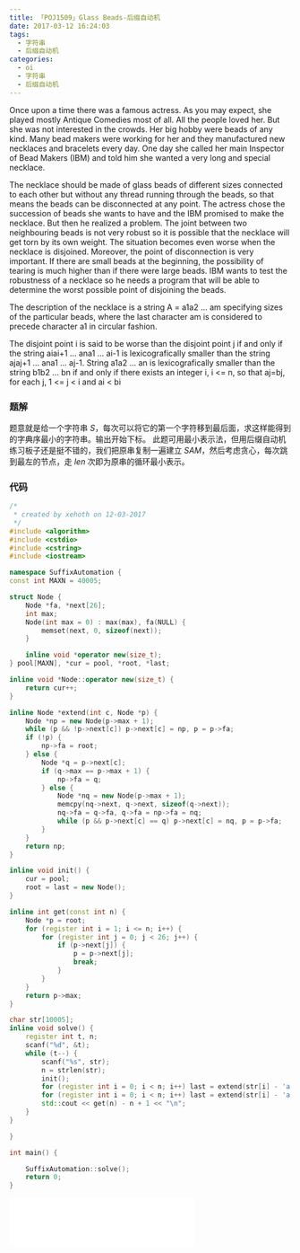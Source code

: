 ```yaml
---
title: 「POJ1509」Glass Beads-后缀自动机
date: 2017-03-12 16:24:03
tags:
  - 字符串
  - 后缀自动机
categories:
  - oi
  - 字符串
  - 后缀自动机
---
```

Once upon a time there was a famous actress. As you may expect, she played mostly Antique Comedies most of all. All the people loved her. But she was not interested in the crowds. Her big hobby were beads of any kind. Many bead makers were working for her and they manufactured new necklaces and bracelets every day. One day she called her main Inspector of Bead Makers (IBM) and told him she wanted a very long and special necklace. 

The necklace should be made of glass beads of different sizes connected to each other but without any thread running through the beads, so that means the beads can be disconnected at any point. The actress chose the succession of beads she wants to have and the IBM promised to make the necklace. But then he realized a problem. The joint between two neighbouring beads is not very robust so it is possible that the necklace will get torn by its own weight. The situation becomes even worse when the necklace is disjoined. Moreover, the point of disconnection is very important. If there are small beads at the beginning, the possibility of tearing is much higher than if there were large beads. IBM wants to test the robustness of a necklace so he needs a program that will be able to determine the worst possible point of disjoining the beads. 

The description of the necklace is a string A = a1a2 ... am specifying sizes of the particular beads, where the last character am is considered to precede character a1 in circular fashion. 

The disjoint point i is said to be worse than the disjoint point j if and only if the string aiai+1 ... ana1 ... ai-1 is lexicografically smaller than the string ajaj+1 ... ana1 ... aj-1. String a1a2 ... an is lexicografically smaller than the string b1b2 ... bn if and only if there exists an integer i, i <= n, so that aj=bj, for each j, 1 <= j < i and ai < bi
<!-- more -->

### 题解
题意就是给一个字符串 $S$，每次可以将它的第一个字符移到最后面，求这样能得到的字典序最小的字符串。输出开始下标。
此题可用最小表示法，但用后缀自动机练习板子还是挺不错的，我们把原串复制一遍建立 $SAM$，然后考虑贪心，每次跳到最左的节点，走 $len$ 次即为原串的循环最小表示。

### 代码
``` cpp
/*
 * created by xehoth on 12-03-2017
 */
#include <algorithm>
#include <cstdio>
#include <cstring>
#include <iostream>

namespace SuffixAutomation {
const int MAXN = 40005;

struct Node {
    Node *fa, *next[26];
    int max;
    Node(int max = 0) : max(max), fa(NULL) {
        memset(next, 0, sizeof(next));
    } 

    inline void *operator new(size_t);
} pool[MAXN], *cur = pool, *root, *last;

inline void *Node::operator new(size_t) {
    return cur++;
}

inline Node *extend(int c, Node *p) {
    Node *np = new Node(p->max + 1);
    while (p && !p->next[c]) p->next[c] = np, p = p->fa;
    if (!p) {
        np->fa = root;
    } else {
        Node *q = p->next[c];
        if (q->max == p->max + 1) {
            np->fa = q;
        } else {
            Node *nq = new Node(p->max + 1);
            memcpy(nq->next, q->next, sizeof(q->next));
            nq->fa = q->fa, q->fa = np->fa = nq;
            while (p && p->next[c] == q) p->next[c] = nq, p = p->fa;
        }
    }
    return np;
}

inline void init() {
    cur = pool;
    root = last = new Node();
}

inline int get(const int n) {
    Node *p = root;
    for (register int i = 1; i <= n; i++) {
        for (register int j = 0; j < 26; j++) {
            if (p->next[j]) {
                p = p->next[j];
                break;
            }
        }
    }
    return p->max;
}

char str[10005];
inline void solve() {
    register int t, n;
    scanf("%d", &t);
    while (t--) {
        scanf("%s", str);
        n = strlen(str);
        init();
        for (register int i = 0; i < n; i++) last = extend(str[i] - 'a', last);
        for (register int i = 0; i < n; i++) last = extend(str[i] - 'a', last);
        std::cout << get(n) - n + 1 << "\n";
    }
}

}

int main() {

    SuffixAutomation::solve();
    return 0;
}
```
<iframe frameborder="no" border="0" marginwidth="0" marginheight="0" width=330 height=86 src="//music.163.com/outchain/player?type=2&id=836330&auto=1&height=66"></iframe>